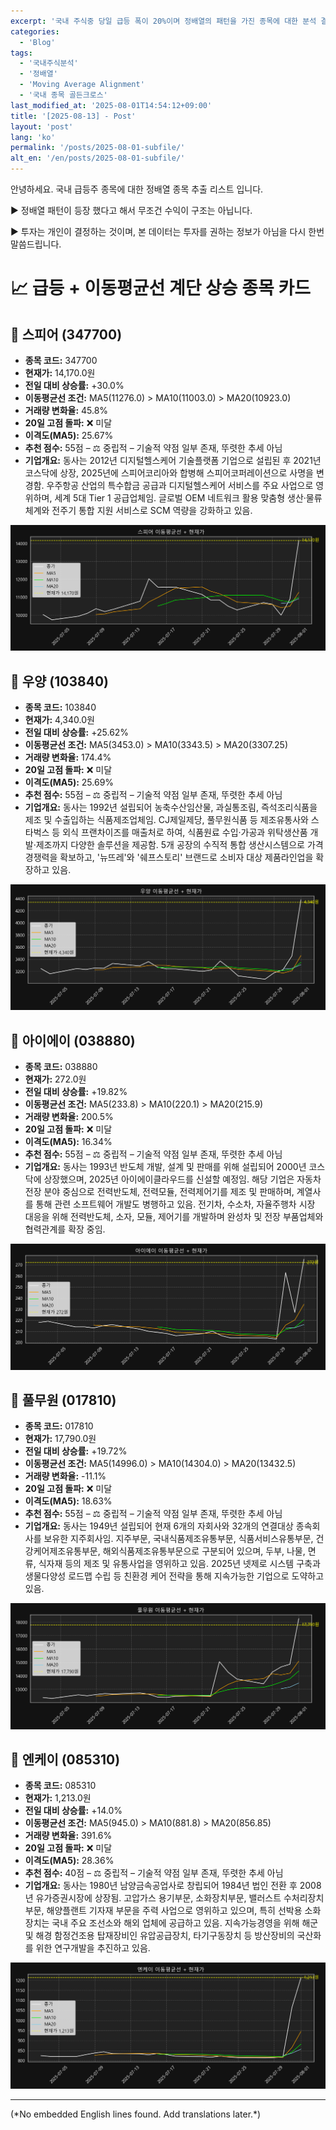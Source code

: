 ```yaml
---
excerpt: '국내 주식중 당일 급등 폭이 20%이며 정배열의 패턴을 가진 종목에 대한 분석 결과.'
categories:
  - 'Blog'
tags:
  - '국내주식분석'
  - '정배열'
  - 'Moving Average Alignment'
  - '국내 종목 골든크로스'
last_modified_at: '2025-08-01T14:54:12+09:00'
title: '[2025-08-13] - Post'
layout: 'post'
lang: 'ko'
permalink: '/posts/2025-08-01-subfile/'
alt_en: '/en/posts/2025-08-01-subfile/'
---
```


<div class="lang-panel lang-ko" lang="ko">
안녕하세요. 국내 급등주 종목에 대한 정배열 종목 추출 리스트 입니다.

▶ 정배열 패턴이 등장 했다고 해서 무조건 수익이 구조는 아닙니다.

▶ 투자는 개인이 결정하는 것이며, 본 데이터는 투자를 권하는 정보가 아님을 다시 한번 말씀드립니다.

# 📈 급등 + 이동평균선 계단 상승 종목 카드

<div class='card'>
<h2>📌 스피어 (347700)</h2>
<ul>
<li><strong>종목 코드:</strong> 347700</li>
<li><strong>현재가:</strong> 14,170.0원</li>
<li><strong>전일 대비 상승률:</strong> +30.0%</li>
<li><strong>이동평균선 조건:</strong> MA5(11276.0) > MA10(11003.0) > MA20(10923.0)</li>
<li><strong>거래량 변화율:</strong> 45.8%</li>
<li><strong>20일 고점 돌파:</strong> ❌ 미달</li>
<li><strong>이격도(MA5):</strong> 25.67%</li>
<li><strong>추천 점수:</strong> 55점 – ⚖️ 중립적 – 기술적 약점 일부 존재, 뚜렷한 추세 아님</li>
<li><strong>기업개요:</strong> 동사는 2012년 디지털헬스케어 기술플랫폼 기업으로 설립된 후 2021년 코스닥에 상장, 2025년에 스피어코리아와 합병해 스피어코퍼레이션으로 사명을 변경함. 우주항공 산업의 특수합금 공급과 디지털헬스케어 서비스를 주요 사업으로 영위하며, 세계 5대 Tier 1 공급업체임. 글로벌 OEM 네트워크 활용 맞춤형 생산·물류 체계와 전주기 통합 지원 서비스로 SCM 역량을 강화하고 있음.</li>
</ul>
<img src='/assets/maimg/347700/347700_ma_chart_2025-08-01.png' alt='이동평균선 차트'>

<div class='card'>
<h2>📌 우양 (103840)</h2>
<ul>
<li><strong>종목 코드:</strong> 103840</li>
<li><strong>현재가:</strong> 4,340.0원</li>
<li><strong>전일 대비 상승률:</strong> +25.62%</li>
<li><strong>이동평균선 조건:</strong> MA5(3453.0) > MA10(3343.5) > MA20(3307.25)</li>
<li><strong>거래량 변화율:</strong> 174.4%</li>
<li><strong>20일 고점 돌파:</strong> ❌ 미달</li>
<li><strong>이격도(MA5):</strong> 25.69%</li>
<li><strong>추천 점수:</strong> 55점 – ⚖️ 중립적 – 기술적 약점 일부 존재, 뚜렷한 추세 아님</li>
<li><strong>기업개요:</strong> 동사는 1992년 설립되어 농축수산임산물, 과실통조림, 즉석조리식품을 제조 및 수출입하는 식품제조업체임. CJ제일제당, 풀무원식품 등 제조유통사와 스타벅스 등 외식 프랜차이즈를 매출처로 하여, 식품원료 수입·가공과 위탁생산품 개발·제조까지 다양한 솔루션을 제공함. 5개 공장의 수직적 통합 생산시스템으로 가격 경쟁력을 확보하고, '뉴뜨레'와 '쉐프스토리' 브랜드로 소비자 대상 제품라인업을 확장하고 있음.</li>
</ul>
<img src='/assets/maimg/103840/103840_ma_chart_2025-08-01.png' alt='이동평균선 차트'>

<div class='card'>
<h2>📌 아이에이 (038880)</h2>
<ul>
<li><strong>종목 코드:</strong> 038880</li>
<li><strong>현재가:</strong> 272.0원</li>
<li><strong>전일 대비 상승률:</strong> +19.82%</li>
<li><strong>이동평균선 조건:</strong> MA5(233.8) > MA10(220.1) > MA20(215.9)</li>
<li><strong>거래량 변화율:</strong> 200.5%</li>
<li><strong>20일 고점 돌파:</strong> ❌ 미달</li>
<li><strong>이격도(MA5):</strong> 16.34%</li>
<li><strong>추천 점수:</strong> 55점 – ⚖️ 중립적 – 기술적 약점 일부 존재, 뚜렷한 추세 아님</li>
<li><strong>기업개요:</strong> 동사는 1993년 반도체 개발, 설계 및 판매를 위해 설립되어 2000년 코스닥에 상장했으며, 2025년 아이에이클라우드를 신설할 예정임. 해당 기업은 자동차 전장 분야 중심으로 전력반도체, 전력모듈, 전력제어기를 제조 및 판매하며, 계열사를 통해 관련 소프트웨어 개발도 병행하고 있음. 전기차, 수소차, 자율주행차 시장 대응을 위해 전력반도체, 소자, 모듈, 제어기를 개발하며 완성차 및 전장 부품업체와 협력관계를 확장 중임.</li>
</ul>
<img src='/assets/maimg/038880/038880_ma_chart_2025-08-01.png' alt='이동평균선 차트'>

<div class='card'>
<h2>📌 풀무원 (017810)</h2>
<ul>
<li><strong>종목 코드:</strong> 017810</li>
<li><strong>현재가:</strong> 17,790.0원</li>
<li><strong>전일 대비 상승률:</strong> +19.72%</li>
<li><strong>이동평균선 조건:</strong> MA5(14996.0) > MA10(14304.0) > MA20(13432.5)</li>
<li><strong>거래량 변화율:</strong> -11.1%</li>
<li><strong>20일 고점 돌파:</strong> ❌ 미달</li>
<li><strong>이격도(MA5):</strong> 18.63%</li>
<li><strong>추천 점수:</strong> 55점 – ⚖️ 중립적 – 기술적 약점 일부 존재, 뚜렷한 추세 아님</li>
<li><strong>기업개요:</strong> 동사는 1949년 설립되어 현재 6개의 자회사와 32개의 연결대상 종속회사를 보유한 지주회사임. 지주부문, 국내식품제조유통부문, 식품서비스유통부문, 건강케어제조유통부문, 해외식품제조유통부문으로 구분되어 있으며, 두부, 나물, 면류, 식자재 등의 제조 및 유통사업을 영위하고 있음. 2025년 넷제로 시스템 구축과 생물다양성 로드맵 수립 등 친환경 케어 전략을 통해 지속가능한 기업으로 도약하고 있음.</li>
</ul>
<img src='/assets/maimg/017810/017810_ma_chart_2025-08-01.png' alt='이동평균선 차트'>

<div class='card'>
<h2>📌 엔케이 (085310)</h2>
<ul>
<li><strong>종목 코드:</strong> 085310</li>
<li><strong>현재가:</strong> 1,213.0원</li>
<li><strong>전일 대비 상승률:</strong> +14.0%</li>
<li><strong>이동평균선 조건:</strong> MA5(945.0) > MA10(881.8) > MA20(856.85)</li>
<li><strong>거래량 변화율:</strong> 391.6%</li>
<li><strong>20일 고점 돌파:</strong> ❌ 미달</li>
<li><strong>이격도(MA5):</strong> 28.36%</li>
<li><strong>추천 점수:</strong> 40점 – ⚖️ 중립적 – 기술적 약점 일부 존재, 뚜렷한 추세 아님</li>
<li><strong>기업개요:</strong> 동사는 1980년 남양금속공업사로 창립되어 1984년 법인 전환 후 2008년 유가증권시장에 상장됨. 고압가스 용기부문, 소화장치부문, 밸러스트 수처리장치 부문, 해양플랜트 기자재 부문을 주력 사업으로 영위하고 있으며, 특히 선박용 소화장치는 국내 주요 조선소와 해외 업체에 공급하고 있음. 지속가능경영을 위해 해군 및 해경 함정건조용 탑재장비인 유압공급장치, 타기구동장치 등 방산장비의 국산화를 위한 연구개발을 추진하고 있음.</li>
</ul>
<img src='/assets/maimg/085310/085310_ma_chart_2025-08-01.png' alt='이동평균선 차트'>

---


</div>
<div class="lang-panel lang-en" lang="en">
(*No embedded English lines found. Add translations later.*)

</div>
